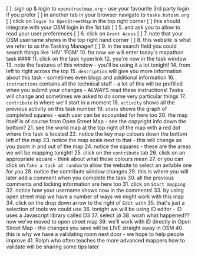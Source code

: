 [ ]. sign up & login to `openstreetmap.org` - use your favourite 3rd party login if you prefer
[ ] in another tab in your browser navigate to `tasks.hotosm.org`
[ ] click on `login to OpenStreetMap` in the top right corner
[ ] this should integrate with your OSM login in the 1st tab
[ ] 5. and ask you to allow to read your user preferences
[ ] 6. click on `Grant Acess`
[ ] 7. note that your OSM username shows in the top right hand corner
[ ] 8. this website is what we refer to as the Tasking Manager!
[ ] 9. in the search field you could search things like 'HIV' 'FGM'
 10. for now we will enter today's mapathon task ####
 11. click on the task hyperlink
 12. you're now in the task window
 13. note the features of this window - you'll be using it a lot tonight!
 14. from left to right across the top
 15. `description` will give you more information about this task - sometimes even blogs and additional information
 16. `instructions` contains all the technical stuff - a lot of this will be prefilled when you submit your changes - ALWAYS read these instructions! Tasks will change and sometimes we asked to do some very particular things
 17. `contribute` is where we'll start in a moment
 18. `activity` shows all the previous activity on this task number
 19. `stats` shows the graph of completed squares - each user can be accounted for here too
 20. the map itself is of course from Open Street Map - see the copyright info down the bottom?
 21. see the world map at the top right of the map with a red dot where this task is located
 22. notice the key map colours down the bottom left of the map
 23. notice the map scale next to that - this will change as you zoom in and out of the map
 24. notice the squares - these are the areas we will be mapping tonight!
 25. click on the `contribute` tab
 26. click on an appropriate square - think about what those colours mean
 27. or you can click on `Take a task at random` to allow the website to select an avilable one for you
 28. notice the contribute window changes
 29. this is where you will later add a comment when you complete the task
 30. all the previous comments and locking information are here too
 31. click on `Start mapping`
 32. notice how your username shows now in the comments!
 33. by using open street map we have a number of ways we might work with this map
 34. click on the drop down arrow to the right of `Edit with`
 35. that's just a selection of tools we could use
 36. tonight we will be using iD editor - iD uses a Javascript library called D3
 37. select `iD`
 38. woah what happened?? now we've moved to open street map
 39. we'll work with iD directly in Open Street Map - the changes you save will be LIVE straight away in OSM
 40. this is why we have a validating room next door - we hope to help people improve
 41. Ralph who often teaches the more advanced mappers how to validate will be sharing some tips later


